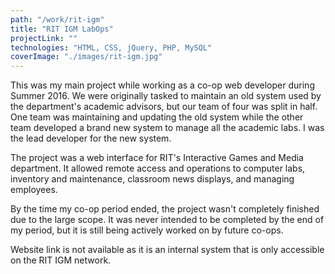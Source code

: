 ```yaml
---
path: "/work/rit-igm"
title: "RIT IGM LabOps"
projectLink: ""
technologies: "HTML, CSS, jQuery, PHP, MySQL"
coverImage: "./images/rit-igm.jpg"
---
```

This was my main project while working as a co-op web developer during Summer 2016. We were originally tasked to maintain an old system used by the department's academic advisors, but our team of four was split in half. One team was maintaining and updating the old system while the other team developed a brand new system to manage all the academic labs. I was the lead developer for the new system.

The project was a web interface for RIT's Interactive Games and Media department. It allowed remote access and operations to computer labs, inventory and maintenance, classroom news displays, and managing employees.

By the time my co-op period ended, the project wasn't completely finished due to the large scope. It was never intended to be completed by the end of my period, but it is still being actively worked on by future co-ops.

Website link is not available as it is an internal system that is only accessible on the RIT IGM network.